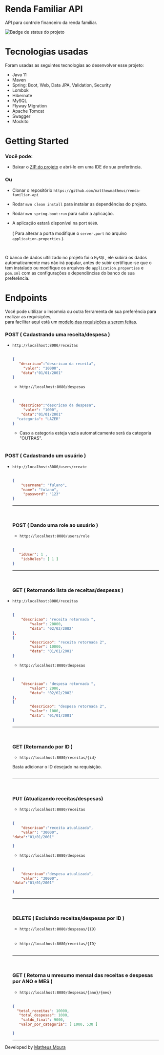 # Renda Familiar API
API para controle financeiro da renda familiar.


![Badge de status do projeto](http://img.shields.io/static/v1?label=status&message=em%20construção&color=orange)

# Tecnologias usadas

Foram usadas as seguintes tecnologias ao desenvolver esse projeto:

- Java 11
- Maven
- Spring: Boot, Web, Data JPA, Validation, Security
- Lombok
- Hibernate
- MySQL
- Flyway Migration
- Apache Tomcat
- Swagger
- Mockito



# Getting Started

### Você pode: 

- Baixar o [ZIP do projeto](https://github.com/matthewmatheus/renda-familiar-api/archive/refs/heads/master.zip) e abri-lo em uma IDE de sua preferência.

### Ou

- Clonar o repositório `https://github.com/matthewmatheus/renda-familiar-api`


- Rodar `mvn clean install` para instalar as dependências do projeto.

- Rodar `mvn spring-boot:run` para subir a aplicação.

- A aplicação estará disponível na port `8080`. <br> <br>
( Para alterar a porta modifique o `server.port` no arquivo `application.properties` ).

<br> 


 O banco de dados ultilizado no projeto foi o `MySQL`, ele subirá os dados automaticamente mas não irá popular, antes de subir certifique-se que o tem instalado ou modifique os arquivos de `application.properties` e `pom.xml` com as configurações e dependências do banco de sua preferência.


# Endpoints

Você pode ultilizar o Insomnia ou outra ferramenta de sua preferência para realizar as requisições, <br>
para facilitar aqui está um [modelo das requisições a serem feitas](https://github.com/matthewmatheus/renda-familiar-api/blob/master/src/main/resources/Insomnia.json).



### POST ( Cadastrando uma receita/despesa )



+  `http://localhost:8080/receitas` <br/> <br>
    ```json
    {
       "descricao":"descricao da receita",
	     "valor": "10000",
     	"data":"01/01/2001"
    }
    ```
    
    
    +  `http://localhost:8080/despesas` <br/> <br>
    ```json
    {
       "descricao":"descricao da despesa",
	     "valor": "1000",
     	"data":"01/01/2001"
      "categoria": "LAZER"
    }
    ```
    
    - Caso a categoria esteja vazia automaticamente será da categoria "OUTRAS". <br> <br>


### POST ( Cadastrando um usuário )


 +  `http://localhost:8080/users/create` <br/> <br>
    ```json
    {
      	"username": "fulano",
 	    "name": "fulano",
	     "password": "123"	
    }
    ```
    
      ----------------------------------------------------------- 
      <br>
    
    ### POST ( Dando uma role ao usuário ) 
    
    
    +  `http://localhost:8080/users/role` <br/> <br>
    ```json
    {
       "idUser": 1 ,
	    "idsRoles": [ 1 ]
    }
    ```
      ----------------------------------------------------------- 
      <br>
    
    
    ### GET ( Retornando lista de receitas/despesas )
    
 +  `http://localhost:8080/receitas` <br/> <br>
    ```json
    {
       	"descricao": "receita retornada ",
	    	"valor": 20000,
	    	"data": "02/02/2002"
	},
	{
	    	"descricao": "receita retornada 2",
		    "valor": 10000,
	    	"data": "01/01/2001"
    }
    ```
    
     +  `http://localhost:8080/despesas` <br/> <br>
    ```json
    {
       	"descricao": "despesa retornada ",
	    	"valor": 2000,
	    	"data": "02/02/2002"
	},
	{
	    	"descricao": "despesa retornada 2",
		    "valor": 1000,
	    	"data": "01/01/2001"
    }
    ```
     ----------------------------------------------------------- 
     <br>
     
    ### GET (Retornando por ID )
    
    + `http://localhost:8080/receitas/{id}`
    
    Basta adicionar o ID desejado na requisição. <br> <br>
    
     ----------------------------------------------------------- 
     <br>
    
    ### PUT (Atualizando receitas/despesas)
    
     +  `http://localhost:8080/receitas` <br/> <br>
    ```json
    {
      	"descricao":"receita atualizada",
    	"valor": "30000",
   	"data":"01/01/2001"

    }
    ```
    
     +  `http://localhost:8080/despesas` <br/> <br>
    ```json
    {
      	"descricao":"despesa atualizada",
    	"valor": "30000",
   	"data":"01/01/2001"

    }
    ```
    
     ----------------------------------------------------------- 
     <br>
    
    ### DELETE ( Excluindo receitas/despesas por ID )
    
     +  `http://localhost:8080/despesas/{ID}` <br/> <br>
     
     
      +  `http://localhost:8080/receitas/{ID}` <br/> <br>
    
     
     
      ----------------------------------------------------------- 
     <br>
     
     
     ### GET ( Retorna u mresumo mensal das receitas e despesas por ANO e MES )
             
      +  `http://localhost:8080/despesas/{ano}/{mes}` <br/> <br>
    ```json
    {
      "total_receitas": 10000,
	   "total_despesas": 1000,
    	"saldo_final": 9000,
	   "valor_por_categoria": [ 1000, 530 ]

    }
    ```
     
      
     ---
Developed by [Matheus Moura](https://github.com/matthewmatheus)
    
    



